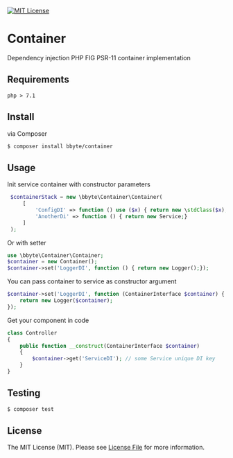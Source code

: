 [![MIT License][license-shield]][license-url]

# Container
Dependency injection PHP FIG PSR-11 container implementation

## Requirements

`php > 7.1`

## Install
via Composer

```bash
$ composer install bbyte/container
```

## Usage

Init service container with constructor parameters
```php
 $containerStack = new \bbyte\Container\Container(
     [
         'ConfigDI' => function () use ($x) { return new \stdClass($x);},  // some Service unique DI key 
         'AnotherDi' => function () { return new Service;}
     ]
 );
```

Or with setter
```php
use \bbyte\Container\Container;
$container = new Container();
$container->set('LoggerDI', function () { return new Logger();});
```

You can pass container to service as constructor argument
```php
$container->set('LoggerDI', function (ContainerInterface $container) {
    return new Logger($container);
});
```

Get your component in code
```php
class Controller
{
    public function __construct(ContainerInterface $container)
    {
        $container->get('ServiceDI'); // some Service unique DI key    
    }
}
```

## Testing

```bash
$ composer test
```

## License

The MIT License (MIT). Please see [License File](https://github.com/flotzilla/container/blob/master/LICENCE.md) for more information.

[license-shield]: https://img.shields.io/github/license/othneildrew/Best-README-Template.svg?style=flat-square
[license-url]: https://github.com/flotzilla/container/blob/master/LICENCE.md